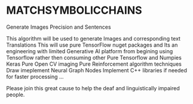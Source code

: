# MATCHSYMBOLICCHAINS
Generate Images Precision and Sentences

This algorithm will be used to generate Images and corresponding text Translations 
This will use pure TensorFlow nuget packages and 
Its an engineering with limited Generative AI platform from begining using Tensorflow rather then consuming other 
Pure Tensorflow and Numpies Keras 
Pure Open CV imaging 
Pure Reinforcement algorithm techniques 
Draw imeplement Neural Graph Nodes 
Implement C++ libraries if needed for faster processing ...


Please join this great cause to help the deaf and linguistically impaired people. 

